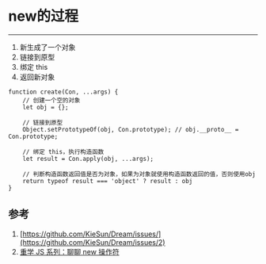 # new的过程
----------------  

1. 新生成了一个对象
2. 链接到原型
3. 绑定 this
4. 返回新对象


```ecmascript 6
function create(Con, ...args) {
	// 创建一个空的对象
	let obj = {};
	
	// 链接到原型
	Object.setPrototypeOf(obj, Con.prototype); // obj.__proto__ = Con.prototype;
	
	// 绑定 this，执行构造函数
	let result = Con.apply(obj, ...args);
	
	// 判断构造函数返回值是否为对象，如果为对象就使用构造函数返回的值，否则使用obj
	return typeof result === 'object' ? result : obj
}
```

## 参考

1. [https://github.com/KieSun/Dream/issues/](https://github.com/KieSun/Dream/issues/2)
2. [重学 JS 系列：聊聊 new 操作符](https://github.com/KieSun/Dream/issues/14)
